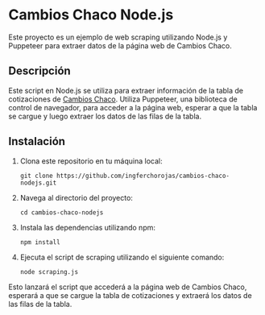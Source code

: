 # Cambios Chaco Node.js

Este proyecto es un ejemplo de web scraping utilizando Node.js y Puppeteer para extraer datos de la página web de Cambios Chaco.

## Descripción

Este script en Node.js se utiliza para extraer información de la tabla de cotizaciones de [Cambios Chaco](https://www.cambioschaco.com.py/). Utiliza Puppeteer, una biblioteca de control de navegador, para acceder a la página web, esperar a que la tabla se cargue y luego extraer los datos de las filas de la tabla.

## Instalación

1. Clona este repositorio en tu máquina local:

   ```shell
   git clone https://github.com/ingferchorojas/cambios-chaco-nodejs.git

2. Navega al directorio del proyecto:

   ```shell
   cd cambios-chaco-nodejs
   ```

3. Instala las dependencias utilizando npm:

   ```shell
   npm install
   ```

4. Ejecuta el script de scraping utilizando el siguiente comando:

   ```shell
   node scraping.js
   ```

Esto lanzará el script que accederá a la página web de Cambios Chaco, esperará a que se cargue la tabla de cotizaciones y extraerá los datos de las filas de la tabla.



